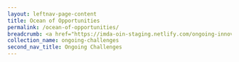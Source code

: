```yaml
---
layout: leftnav-page-content
title: Ocean of Opportunities
permalink: /ocean-of-opportunities/
breadcrumb: <a href="https://imda-oin-staging.netlify.com/ongoing-innovation-challenges/">Ongoing Challenges</a>/ Ocean of Opportunities
collection_name: ongoing-challenges
second_nav_title: Ongoing Challenges
---
```

